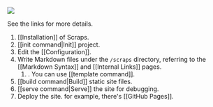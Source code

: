 ![](https://github.com/boykush/scraps/raw/main/assets/logo_opacity.png?raw=true)

See the links for more details.

1. [[Installation]] of Scraps.
2. [[init command|Init]] project.
3. Edit the [[Configuration]].
4. Write Markdown files under the `/scraps` directory, referring to the [[Markdown Syntax]] and [[Internal Links]] pages.
   1. . You can use [[template command]].
5. [[build command|Build]] static site files.
6. [[serve command|Serve]] the site for debugging.
7. Deploy the site. for example, there's [[GitHub Pages]].
